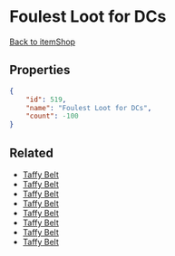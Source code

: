 # Foulest Loot for DCs

<no description available>

[Back to itemShop](../item-shops.md)

## Properties

```json
{
    "id": 519,
    "name": "Foulest Loot for DCs",
    "count": -100
}
```

## Related

- [Taffy Belt](../items/16485-taffy-belt.md)
- [Taffy Belt](../items/16486-taffy-belt.md)
- [Taffy Belt](../items/16487-taffy-belt.md)
- [Taffy Belt](../items/16488-taffy-belt.md)
- [Taffy Belt](../items/16489-taffy-belt.md)
- [Taffy Belt](../items/16490-taffy-belt.md)
- [Taffy Belt](../items/16491-taffy-belt.md)
- [Taffy Belt](../items/16492-taffy-belt.md)


